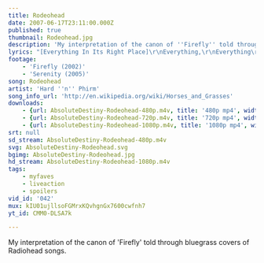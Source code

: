 ```yaml
---
title: Rodeohead
date: 2007-06-17T23:11:00.000Z
published: true
thumbnail: Rodeohead.jpg
description: 'My interpretation of the canon of ''Firefly'' told through bluegrass covers of Radiohead songs.'
lyrics: "[Everything In Its Right Place]\r\nEverything,\r\nEverything\r\n\r\n[Planet Telex]\r\nYou can force it but it will not come\r\nYou can taste it but it will not form\r\n(Chasing you home)\r\nEverything is broken\r\nEveryone is broken\r\n\r\n[2+2=5]\r\nI'll stay home forever\r\nWhere two and two\r\nAlways make a five\r\n\r\n[Instrumental from No Surprises]\r\n\r\n[Optimistic]\r\nYou can try the best you can\r\nYou can try the best you can\r\nThe best you can is good enough\r\nYou can try the best you can\r\nYou can try the best you can\r\nThe best you can is good enough\r\nThe best you can is good enough\r\nThe best you can is good enough...\r\n\r\n[You And Whose Army?]\r\nWe rise tonight, we ride tonight\r\nWe rise tonight, we ride tonight\r\n\r\n[Karma Police]\r\nThis is what you get\r\nThis is what you get\r\nThis is what you get, when you mess with us\r\n\r\n[Knives Out]\r\nKnives out, catch the mouse\r\nSquash his head, throw him in the-\r\n\r\n[Creep]\r\nShe's running out again\r\n(So effin' special)\r\nShe's running out\r\nShe runs (runs!)\r\nRuns (runs!)\r\nRuns (run baby, run!)\r\n\r\n[Instrumental from The National Anthem]\r\n\r\n[Morning Bell]\r\nRelease me, release me\r\nCut the kids in half (come on!)\r\nCut the kids in half\r\nCut the kids in half\r\n\r\n[How To Disappear Completely]\r\nThat there, that's not me\r\nI go where I please\r\nI'm not here\r\n\r\n[Instrumental from Just]\r\n\r\n[Fake Plastic Trees]\r\nShe looks like the real thing\r\nShe tastes like the real thing\r\nMy fake plastic girl\r\n\r\n[Nice Dream]\r\nNice dream\r\n(If you think that you're strong enough)\r\nNice dream\r\n(If you think you belong enough)\r\nNice dream\r\nCome on!\r\n\r\n[Paranoid Android]\r\nThat's it, sir! You're leaving\r\nThe crackle of pigskin\r\nThe dust and the screaming\r\nThem yuppies networking\r\nThe panic, the vomit\r\nThe panic, the vomit\r\nGod loves his children\r\n(Copy that, God loves his children. 10-4.)\r\n\r\n[Instrumental from Subterranean Homesick Alien]\r\n"
footage:
    - 'Firefly (2002)'
    - 'Serenity (2005)'
song: Rodeohead
artist: 'Hard ''n'' Phirm'
song_info_url: 'http://en.wikipedia.org/wiki/Horses_and_Grasses'
downloads:
    - {url: AbsoluteDestiny-Rodeohead-480p.m4v, title: '480p mp4', width: 848, height: 416, mimetype: video/mp4}
    - {url: AbsoluteDestiny-Rodeohead-720p.m4v, title: '720p mp4', width: 848, height: 416, mimetype: video/mp4}
    - {url: AbsoluteDestiny-Rodeohead-1080p.m4v, title: '1080p mp4', width: 848, height: 416, mimetype: video/mp4}
srt: null
sd_stream: AbsoluteDestiny-Rodeohead-480p.m4v
svg: AbsoluteDestiny-Rodeohead.svg
bgimg: AbsoluteDestiny-Rodeohead.jpg
hd_stream: AbsoluteDestiny-Rodeohead-1080p.m4v
tags:
    - myfaves
    - liveaction
    - spoilers
vid_id: '042'
mux: kIU01ujllsoFGMrxKQvhgnGx7600cwfnh7
yt_id: CMM0-DLSA7k

---
```

My interpretation of the canon of 'Firefly' told through bluegrass covers of Radiohead songs.